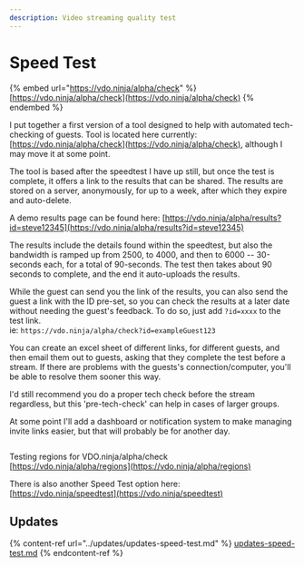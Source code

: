```yaml
---
description: Video streaming quality test
---
```


# Speed Test

{% embed url="https://vdo.ninja/alpha/check" %}
[https://vdo.ninja/alpha/check](https://vdo.ninja/alpha/check)
{% endembed %}

I put together a first version of a tool designed to help with automated tech-checking of guests. Tool is located here currently: [https://vdo.ninja/alpha/check](https://vdo.ninja/alpha/check), although I may move it at some point.

The tool is based after the speedtest I have up still, but once the test is complete, it offers a link to the results that can be shared. The results are stored on a server, anonymously, for up to a week, after which they expire and auto-delete.

A demo results page can be found here: [https://vdo.ninja/alpha/results?id=steve12345](https://vdo.ninja/alpha/results?id=steve12345)

The results include the details found within the speedtest, but also the bandwidth is ramped up from 2500, to 4000, and then to 6000 -- 30-seconds each, for a total of 90-seconds. The test then takes about 90 seconds to complete, and the end it auto-uploads the results.

While the guest can send you the link of the results, you can also send the guest a link with the ID pre-set, so you can check the results at a later date without needing the guest's feedback. To do so, just add `?id=xxxx` to the test link.\
ie: `https://vdo.ninja/alpha/check?id=exampleGuest123`

You can create an excel sheet of different links, for different guests, and then email them out to guests, asking that they complete the test before a stream. If there are problems with the guests's connection/computer, you'll be able to resolve them sooner this way.

I'd still recommend you do a proper tech check before the stream regardless, but this 'pre-tech-check' can help in cases of larger groups.

At some point I'll add a dashboard or notification system to make managing invite links easier, but that will probably be for another day.

<figure><img src="../.gitbook/assets/image (1) (1) (4).png" alt=""><figcaption></figcaption></figure>

Testing regions for VDO.ninja/alpha/check\
[https://vdo.ninja/alpha/regions](https://vdo.ninja/alpha/regions)

There is also another Speed Test option here:\
[https://vdo.ninja/speedtest](https://vdo.ninja/speedtest)

## Updates

{% content-ref url="../updates/updates-speed-test.md" %}
[updates-speed-test.md](../updates/updates-speed-test.md)
{% endcontent-ref %}
